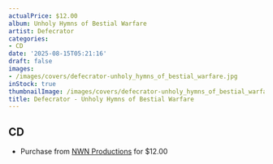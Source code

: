 ```yaml
---
actualPrice: $12.00
album: Unholy Hymns of Bestial Warfare
artist: Defecrator
categories:
- CD
date: '2025-08-15T05:21:16'
draft: false
images:
- /images/covers/defecrator-unholy_hymns_of_bestial_warfare.jpg
inStock: true
thumbnailImage: /images/covers/defecrator-unholy_hymns_of_bestial_warfare-thumb.jpg
title: Defecrator - Unholy Hymns of Bestial Warfare
---
```


## CD
* Purchase from [NWN Productions](http://shop.nwnprod.com/index.php?route=product/product&path=93&product_id=55077&sort=pd.name&order=ASC) for $12.00
